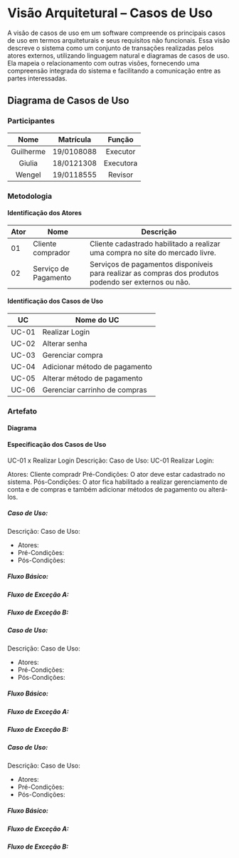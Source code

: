 # Visão Arquitetural – Casos de Uso

A visão de casos de uso em um software compreende os principais casos de uso em termos arquiteturais e seus requisitos não funcionais. Essa visão descreve o sistema como um conjunto de transações realizadas pelos atores externos, utilizando linguagem natural e diagramas de casos de uso. Ela mapeia o relacionamento com outras visões, fornecendo uma compreensão integrada do sistema e facilitando a comunicação entre as partes interessadas.

## Diagrama de Casos de Uso

### Participantes

| Nome  | Matrícula  | Função |
| :--:  | :-------:  | :----: |
| Guilherme | 19/0108088 | Executor |
| Giulia | 18/0121308 | Executora |
| Wengel | 19/0118555 | Revisor |

### Metodologia

#### Identificação dos Atores

Ator | Nome | Descrição
---- | ---- | ---------
01 | Cliente comprador | Cliente cadastrado habilitado a realizar uma compra no site do mercado livre.
02 | Serviço de Pagamento | Serviços de pagamentos disponíveis para realizar as compras dos produtos podendo ser externos ou não.

#### Identificação dos Casos de Uso

UC | Nome do UC |
-- | ---------- |
UC-01 |Realizar Login
UC-02 |Alterar senha
UC-03 |Gerenciar compra
UC-04 |Adicionar método de pagamento
UC-05 |Alterar método de pagamento
UC-06 |Gerenciar carrinho de compras


### Artefato

#### Diagrama

#### Especificação dos Casos de Uso
UC-01 x Realizar Login
Descrição: Caso de Uso: UC-01 Realizar Login:

Atores: Cliente compradr
Pré-Condições: O ator deve estar cadastrado no sistema.
Pós-Condições: O ator fica habilitado a realizar gerenciamento de conta e de compras e também adicionar métodos de pagamento ou alterá-los.

##### Caso de Uso: 
Descrição: Caso de Uso: 

* Atores: 
* Pré-Condições: 
* Pós-Condições: 
##### Fluxo Básico: 

##### Fluxo de Exceção A: 

##### Fluxo de Exceção B:  

##### Caso de Uso: 
Descrição: Caso de Uso: 

* Atores: 
* Pré-Condições: 
* Pós-Condições: 
##### Fluxo Básico: 

##### Fluxo de Exceção A: 

##### Fluxo de Exceção B: 

##### Caso de Uso: 
Descrição: Caso de Uso: 

* Atores: 
* Pré-Condições: 
* Pós-Condições: 
##### Fluxo Básico: 

##### Fluxo de Exceção A: 

##### Fluxo de Exceção B: 


